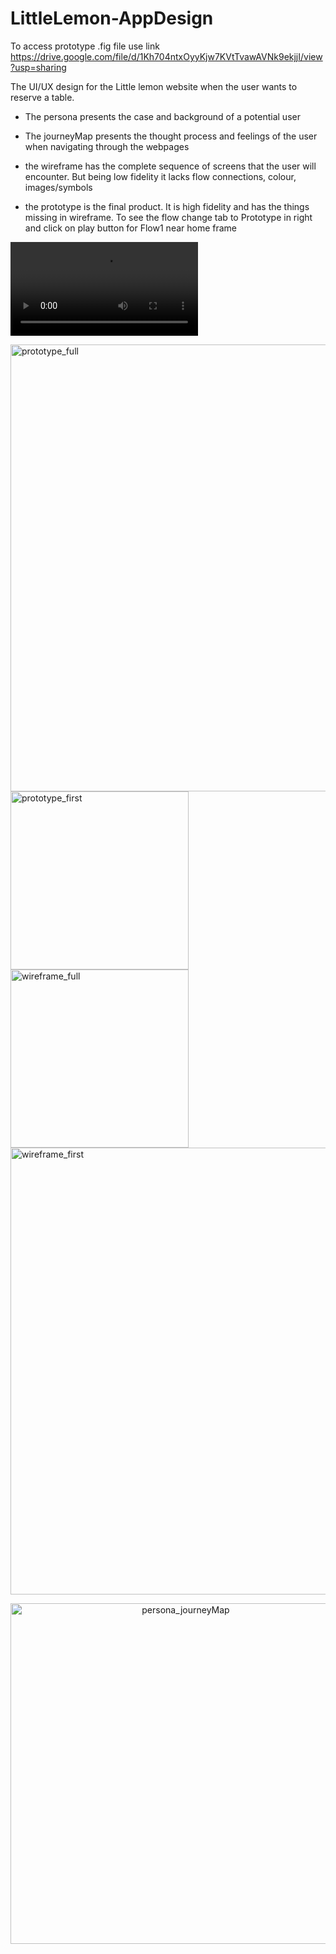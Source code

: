 # LittleLemon-AppDesign

To access prototype .fig file use link 
https://drive.google.com/file/d/1Kh704ntxOyyKjw7KVtTvawAVNk9ekjjI/view?usp=sharing

The UI/UX design for the Little lemon website when the user wants to reserve a table. 

- The persona presents the case and background of a potential user

- The journeyMap presents the thought process and feelings of the user when navigating through the webpages

- the wireframe has the complete sequence of screens that the user will encounter.  But being low fidelity it lacks flow connections, colour, images/symbols

- the prototype is the final product. It is high fidelity and has the things missing in wireframe. To see the flow change tab to Prototype in right and click on play button for Flow1 near home frame

<video alt="PrototypeFlow" src="https://github.com/user-attachments/assets/e4850fe7-5a0c-4386-9ec5-170196318bc5"> </video>

<img width="715" alt="prototype_full" src="https://github.com/user-attachments/assets/eb87197e-8c2a-4672-a0ab-148bc85edea8">
<img width="285" alt="prototype_first" src="https://github.com/user-attachments/assets/3513aca4-0ce3-4aa8-a5c4-0cc94313c754">
<img width="285" alt="wireframe_full" src="https://github.com/user-attachments/assets/ade932fa-8d84-4c76-a8e5-bad87862f9a6">
<img width="715" alt="wireframe_first" src="https://github.com/user-attachments/assets/d52d6af8-033d-48bd-88ed-5c3a11bac35d">
<p align="center"> <img width="545" alt="persona_journeyMap" src="https://github.com/user-attachments/assets/2e655b0a-117d-4804-8007-f5f838de4c67"> </p>

